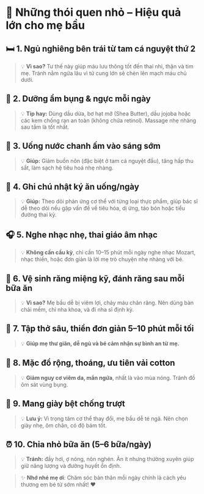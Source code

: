 # 🌟 Những thói quen nhỏ – Hiệu quả lớn cho mẹ bầu

## 🛏 1. Ngủ nghiêng bên trái từ tam cá nguyệt thứ 2
> 💡 **Vì sao?** Tư thế này giúp máu lưu thông tốt đến thai nhi, thận và tim mẹ. Tránh nằm ngửa lâu vì tử cung lớn sẽ chèn lên mạch máu chủ dưới.



## 🧴 2. Dưỡng ẩm bụng & ngực mỗi ngày
> 💡 **Tip hay:** Dùng dầu dừa, bơ hạt mỡ (Shea Butter), dầu jojoba hoặc các kem chống rạn an toàn (không chứa retinol). Massage nhẹ nhàng sau tắm là tốt nhất.



## 🍋 3. Uống nước chanh ấm vào sáng sớm
> 💡 **Giúp:** Giảm buồn nôn (đặc biệt ở tam cá nguyệt đầu), tăng hấp thu sắt, làm sạch hệ tiêu hoá nhẹ nhàng.



## 📖 4. Ghi chú nhật ký ăn uống/ngày
> 💡 **Giúp:** Theo dõi phản ứng cơ thể với từng loại thực phẩm, giúp bác sĩ dễ theo dõi nếu gặp vấn đề về tiêu hóa, dị ứng, táo bón hoặc tiểu đường thai kỳ.



## 🎧 5. Nghe nhạc nhẹ, thai giáo âm nhạc
> 💡 **Không cần cầu kỳ**, chỉ cần 10–15 phút mỗi ngày nghe nhạc Mozart, nhạc thiền, hoặc đơn giản là lời mẹ trò chuyện nhẹ nhàng với bé.



## 🦷 6. Vệ sinh răng miệng kỹ, đánh răng sau mỗi bữa ăn
> 💡 **Vì sao?** Mẹ bầu dễ bị viêm lợi, chảy máu chân răng. Nên dùng bàn chải mềm, chỉ nha khoa, và đi nha sĩ định kỳ.



## 🧘 7. Tập thở sâu, thiền đơn giản 5–10 phút mỗi tối
> 💡 **Giúp mẹ thư giãn, dễ ngủ và bé cảm nhận sự bình an từ mẹ.**



## 👗 8. Mặc đồ rộng, thoáng, ưu tiên vải cotton
> 💡 **Giảm nguy cơ viêm da, mẩn ngứa**, nhất là vào mùa nóng. Tránh đồ ôm sát vùng bụng.



## 👟 9. Mang giày bệt chống trượt
> 💡 **Lưu ý:** Vì trọng tâm cơ thể thay đổi, mẹ bầu dễ té ngã. Nên chọn giày nhẹ, ôm chân, có độ bám tốt.



## ⏰ 10. Chia nhỏ bữa ăn (5–6 bữa/ngày)
> 💡 **Tránh:** đầy hơi, ợ nóng, nôn nghén. Ăn ít nhưng thường xuyên giúp giữ năng lượng và đường huyết ổn định.



> ✨ **Nhớ nhé mẹ ơi**: Chăm sóc bản thân mỗi ngày chính là cách yêu thương em bé từ sớm nhất! ❤️
